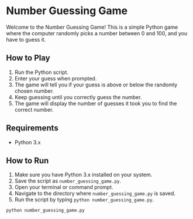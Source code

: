 # Number Guessing Game

Welcome to the Number Guessing Game! This is a simple Python game where the computer randomly picks a number between 0 and 100, and you have to guess it.

## How to Play

1. Run the Python script.
2. Enter your guess when prompted.
3. The game will tell you if your guess is above or below the randomly chosen number.
4. Keep guessing until you correctly guess the number.
5. The game will display the number of guesses it took you to find the correct number.


## Requirements

- Python 3.x

## How to Run

1. Make sure you have Python 3.x installed on your system.
2. Save the script as `number_guessing_game.py`.
3. Open your terminal or command prompt.
4. Navigate to the directory where `number_guessing_game.py` is saved.
5. Run the script by typing `python number_guessing_game.py`.

```bash
python number_guessing_game.py
